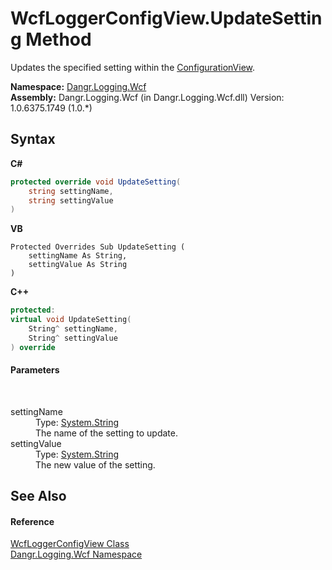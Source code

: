# WcfLoggerConfigView.UpdateSetting Method 
 

Updates the specified setting within the <a href="T_Dangr_Configuration_ConfigurationView">ConfigurationView</a>.

**Namespace:**&nbsp;<a href="N_Dangr_Logging_Wcf">Dangr.Logging.Wcf</a><br />**Assembly:**&nbsp;Dangr.Logging.Wcf (in Dangr.Logging.Wcf.dll) Version: 1.0.6375.1749 (1.0.*)

## Syntax

**C#**<br />
``` C#
protected override void UpdateSetting(
	string settingName,
	string settingValue
)
```

**VB**<br />
``` VB
Protected Overrides Sub UpdateSetting ( 
	settingName As String,
	settingValue As String
)
```

**C++**<br />
``` C++
protected:
virtual void UpdateSetting(
	String^ settingName, 
	String^ settingValue
) override
```


#### Parameters
&nbsp;<dl><dt>settingName</dt><dd>Type: <a href="http://msdn2.microsoft.com/en-us/library/s1wwdcbf" target="_blank">System.String</a><br />The name of the setting to update.</dd><dt>settingValue</dt><dd>Type: <a href="http://msdn2.microsoft.com/en-us/library/s1wwdcbf" target="_blank">System.String</a><br />The new value of the setting.</dd></dl>

## See Also


#### Reference
<a href="T_Dangr_Logging_Wcf_WcfLoggerConfigView">WcfLoggerConfigView Class</a><br /><a href="N_Dangr_Logging_Wcf">Dangr.Logging.Wcf Namespace</a><br />